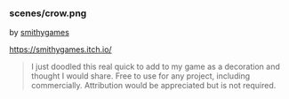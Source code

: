 ### scenes/crow.png

by [smithygames](https://twitter.com/SmithyGames_Dev)

https://smithygames.itch.io/

> I just doodled this real quick to add to my game as a decoration and thought I would share. Free to use for any project, including commercially. Attribution would be appreciated but is not required.